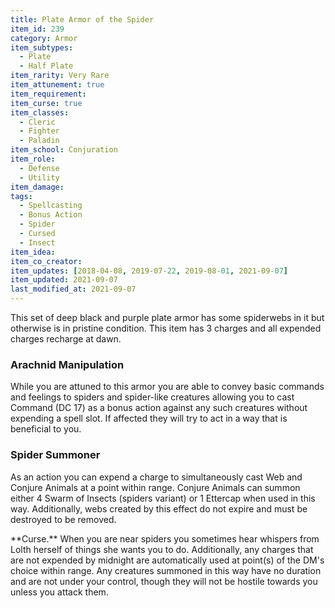 ```yaml
---
title: Plate Armor of the Spider
item_id: 239
category: Armor
item_subtypes:
  - Plate
  - Half Plate
item_rarity: Very Rare
item_attunement: true
item_requirement:
item_curse: true
item_classes:
  - Cleric
  - Fighter
  - Paladin
item_school: Conjuration
item_role: 
  - Defense
  - Utility
item_damage:
tags:
  - Spellcasting
  - Bonus Action
  - Spider
  - Cursed
  - Insect
item_idea:
item_co_creator:
item_updates: [2018-04-08, 2019-07-22, 2019-08-01, 2021-09-07]
item_updated: 2021-09-07
last_modified_at: 2021-09-07
---
```


This set of deep black and purple plate armor has some spiderwebs in it but otherwise is in pristine condition. This item has 3 charges and all expended charges recharge at dawn.

### Arachnid Manipulation
While you are attuned to this armor you are able to convey basic commands and feelings to spiders and spider-like creatures allowing you to cast <magic-spell>Command</magic-spell> (DC 17) as a bonus action against any such creatures without expending a spell slot. If affected they will try to act in a way that is beneficial to you.

### Spider Summoner
As an action you can expend a charge to simultaneously cast <magic-spell>Web</magic-spell> and <magic-spell>Conjure Animals</magic-spell> at a point within range. Conjure Animals can summon either 4 Swarm of Insects (spiders variant) or 1 Ettercap when used in this way. Additionally, webs created by this effect do not expire and must be destroyed to be removed.

<div class="curse">
**Curse.** When you are near spiders you sometimes hear whispers from Lolth herself of things she wants you to do. Additionally, any charges that are not expended by midnight are automatically used at point(s) of the DM's choice within range. Any creatures summoned in this way have no duration and are not under your control, though they will not be hostile towards you unless you attack them.
</div>
